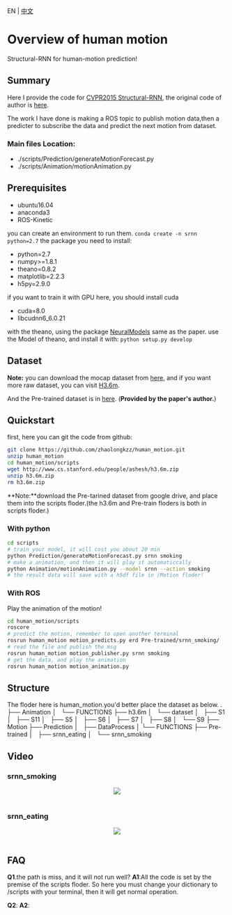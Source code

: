 EN | [中文](https://github.com/zhaolongkzz/human_motion/blob/master/README_CN.md)

# Overview of human motion
Structural-RNN for human-motion prediction!

## Summary
Here I provide the code for [CVPR2015 Structural-RNN](https://arxiv.org/pdf/1511.05298.pdf), the original code of author is [here](http://asheshjain.org/srnn/).

The work I have done is making a ROS topic to publish motion data,then a predicter to subscribe the data and predict the next motion from dataset.
### Main files Location:
- ./scripts/Prediction/generateMotionForecast.py
- ./scripts/Animation/motionAnimation.py

## Prerequisites
- ubuntu16.04
- anaconda3
- ROS-Kinetic

you can create an environment to run them.
```conda create -n srnn python=2.7```
the package you need to install:
- python=2.7
- numpy>=1.8.1
- theano=0.8.2
- matplotlib=2.2.3
- h5py=2.9.0

if you want to train it with GPU here, you should install cuda
- cuda=8.0
- libcudnn6_6.0.21

with the theano, using the package [NeuralModels](https://github.com/asheshjain399/NeuralModels) same as the paper.
use the Model of theano, and install it with:
```python setup.py develop```

## Dataset
**Note:** you can download the mocap dataset from [here](http://www.cs.stanford.edu/people/ashesh/h3.6m.zip), and if you want more raw dataset, you can visit [H3.6m](http://vision.imar.ro/human3.6m/description.php).

And the Pre-trained dataset is in [here](https://drive.google.com/drive/folders/0B7lfjqylzqmMZlI3TUNUUEFQMXc).
(**Provided by the paper's author.**)

## Quickstart

first, here you can git the code from github:
```bash
git clone https://github.com/zhaolongkzz/human_motion.git
unzip human_motion
cd human_motion/scripts
wget http://www.cs.stanford.edu/people/ashesh/h3.6m.zip
unzip h3.6m.zip
rm h3.6m.zip
```

**Note:**download the Pre-tarined dataset from google drive, and place them into the scripts floder.(the h3.6m and Pre-train floders is both in scripts floder.)


### With python
```bash
cd scripts
# train your model, it will cost you about 20 min
python Prediction/generateMotionForecast.py srnn smoking
# make a animation, and then it will play it automaticcally
python Animation/motionAnimation.py --model srnn --action smoking
# the result data will save with a h5df file in /Motion floder!
```

### With ROS

Play the animation of the motion!
```bash
cd human_motion/scripts
roscore
# predict the motion, remember to open another terminal
rosrun human_motion motion_predicts.py erd Pre-trained/srnn_smoking/
# read the file and publish the msg
rosrun human_motion motion_publisher.py srnn smoking
# get the data, and play the animation
rosrun human_motion motion_animation.py
```

## Structure
The floder here is human\_motion.you'd better place the dataset as below.
.
├── Animation
│   └── FUNCTIONS
├── h3.6m
│   └── dataset
│       ├── S1
│       ├── S11
│       ├── S5
│       ├── S6
│       ├── S7
│       ├── S8
│       └── S9
├── Motion
├── Prediction
│   ├── DataProcess
│	└── FUNCTIONS
├── Pre-trained
│   ├── srnn_eating
│   └── srnn_smoking


## Video
### srnn_smoking
<p align="center">
  <img src="https://github.com/zhaolongkzz/human_motion/blob/master/images/srnn_smoking.gif"><br><br>
</p>

### srnn_eating
<p align="center">
  <img src="https://github.com/zhaolongkzz/human_motion/blob/master/images/srnn_eating.gif"><br><br>
</p>

## FAQ
**Q1**.the path is miss, and it will not run well?
**A1**:All the code is set by the premise of the scripts floder. So here you must change your dictionary to /scripts with your terminal, then it will get normal operation.

**Q2**:
**A2**:







